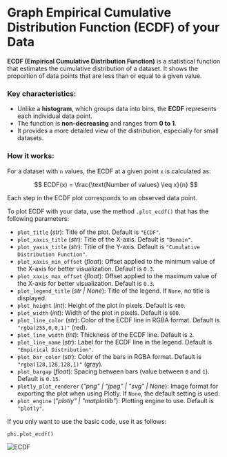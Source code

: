 # Graph Empirical Cumulative Distribution Function (ECDF) of your Data

**ECDF (Empirical Cumulative Distribution Function)** is a statistical function that estimates the cumulative distribution of a dataset. It shows the proportion of data points that are less than or equal to a given value.

### Key characteristics:

- Unlike a **histogram**, which groups data into bins, the **ECDF** represents each individual data point.
- The function is **non-decreasing** and ranges from **0 to 1**.
- It provides a more detailed view of the distribution, especially for small datasets.

### How it works:

For a dataset with `n` values, the ECDF at a given point `x` is calculated as:

$$
ECDF(x) = \frac{\text{Number of values} \leq x}{n}
$$

Each step in the ECDF plot corresponds to an observed data point.

To plot ECDF with your data, use the method `.plot_ecdf()` that has the following parameters:

- `plot_title` (_str_): Title of the plot. Default is `"ECDF"`.
- `plot_xaxis_title` (_str_): Title of the X-axis. Default is `"Domain"`.
- `plot_yaxis_title` (_str_): Title of the Y-axis. Default is `"Cumulative Distribution Function"`.
- `plot_xaxis_min_offset` (_float_): Offset applied to the minimum value of the X-axis for better visualization. Default is `0.3`.
- `plot_xaxis_max_offset` (_float_): Offset applied to the maximum value of the X-axis for better visualization. Default is `0.3`.
- `plot_legend_title` (_str | None_): Title of the legend. If `None`, no title is displayed.
- `plot_height` (_int_): Height of the plot in pixels. Default is `400`.
- `plot_width` (_int_): Width of the plot in pixels. Default is `600`.
- `plot_line_color` (_str_): Color of the ECDF line in RGBA format. Default is `"rgba(255,0,0,1)"` (red).
- `plot_line_width` (_int_): Thickness of the ECDF line. Default is `2`.
- `plot_line_name` (_str_): Label for the ECDF line in the legend. Default is `"Empirical Distribution"`.
- `plot_bar_color` (_str_): Color of the bars in RGBA format. Default is `"rgba(128,128,128,1)"` (gray).
- `plot_bargap` (_float_): Spacing between bars (value between `0` and `1`). Default is `0.15`.
- `plotly_plot_renderer` (_"png" | "jpeg" | "svg" | None_): Image format for exporting the plot when using Plotly. If `None`, the default setting is used.
- `plot_engine` (_"plotly" | "matplotlib"_): Plotting engine to use. Default is `"plotly"`.

If you only want to use the basic code, use it as follows:

```python
phi.plot_ecdf()
```

![ECDF](/fit/plot_ecdf.png)
